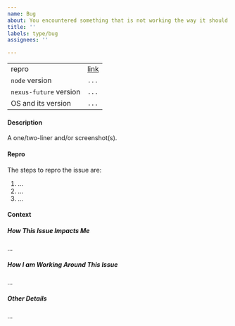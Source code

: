 ```yaml
---
name: Bug
about: You encountered something that is not working the way it should
title: ''
labels: type/bug
assignees: ''

---
```


<!--    Instructions                                -->
<!--                                                -->
<!-- 1. Remove sections/details you do not complete -->
<!-- 2. Add sections/details useful to you          -->

|                        |                      |
| ---------------------- | -------------------- |
| repro                  | [link](https://todo) |
| `node` version         | `...`                |
| `nexus-future` version | `...`                |
| OS and its version     | `...`                |

#### Description

A one/two-liner and/or screenshot(s).

#### Repro

The steps to repro the issue are:

1. ...
2. ...
3. ...

#### Context

##### How This Issue Impacts Me

...

##### How I am Working Around This Issue

...

##### Other Details

...
